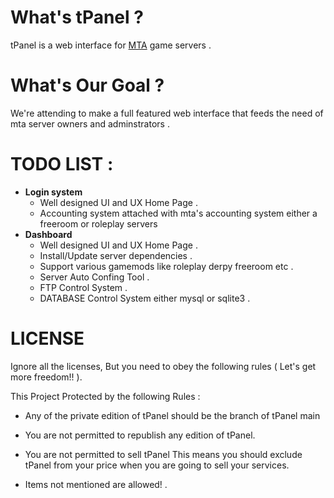 # What's tPanel ? 
  tPanel is a web interface for [MTA](https://github.com/multitheftauto/mtasa-blue) game servers .

# What's Our Goal ? 
  We're attending to make a full featured web interface that feeds the need of mta server owners and adminstrators .
  
# TODO LIST : 
* **Login system**
  * Well designed UI and UX Home Page .
  * Accounting system attached with mta's accounting system either a freeroom or roleplay servers
* **Dashboard**
  * Well designed UI and UX  Home Page .
  * Install/Update server dependencies   .
  * Support various gamemods like roleplay derpy freeroom etc .
  * Server Auto Confing Tool .
  * FTP Control System .
  * DATABASE Control System either mysql or sqlite3 .
# **LICENSE**
Ignore all the licenses, But you need to obey the following rules ( Let's get more freedom!! ).

This Project Protected by the following Rules :

* Any of the private edition of tPanel should be the branch of tPanel main

* You are not permitted to republish any edition of tPanel.

* You are not permitted to sell tPanel This means you should exclude tPanel from your price when you are going to sell your services.

* Items not mentioned are allowed! .
